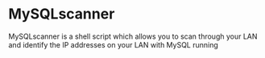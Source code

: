 # MySQLscanner
MySQLscanner is a shell script which allows you to scan through your LAN and identify the IP addresses on your LAN with MySQL running
